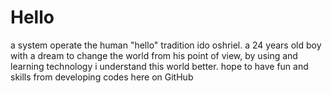 # Hello
a system operate the human "hello" tradition
ido oshriel. a 24 years old boy with a dream to change the world from his point of view,
by using and learning technology i understand this world better.
hope to have fun and skills from developing codes here on GitHub
